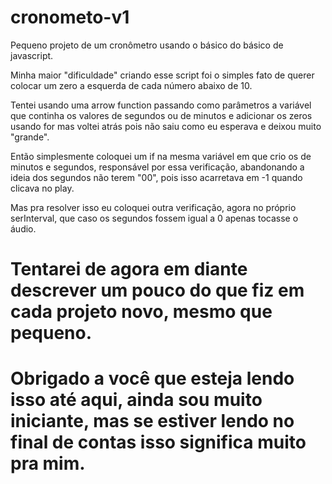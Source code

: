 # cronometo-v1

Pequeno projeto de um cronômetro usando o básico do básico de javascript.

Minha maior "dificuldade" criando esse script foi o simples fato de querer colocar um zero a esquerda de cada número abaixo de 10.

Tentei usando uma arrow function passando como parâmetros a variável que continha os valores de segundos ou de minutos e adicionar os zeros usando for
mas voltei atrás pois não saiu como eu esperava e deixou muito "grande".

Então simplesmente coloquei um if na mesma variável em que crio os <options> de minutos e segundos, responsável por essa verificação, abandonando a ideia 
dos segundos não terem "00", pois isso acarretava em -1 quando clicava no play.

Mas pra resolver isso eu coloquei outra verificação, agora no próprio serInterval, que caso os segundos fossem igual a 0 apenas tocasse o áudio.




# Tentarei de agora em diante descrever um pouco do que fiz em cada projeto novo, mesmo que pequeno.
# Obrigado a você que esteja lendo isso até aqui, ainda sou muito iniciante, mas se estiver lendo no final de contas isso significa muito pra mim.

